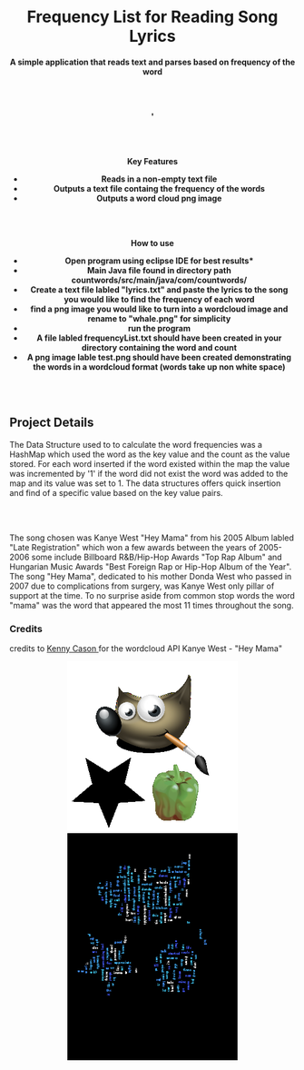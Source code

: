 



<h1 align="center">
  <br>
 Frequency List for Reading Song Lyrics
  <br>
</h1>

<h4 align="center">A simple application that reads text and parses based on frequency of the word
  
  <br><br>
  
  <p align="center">'
 
</p>

<br><br>

Key Features
<br>

* Reads in a non-empty text file
  <br>
* Outputs a text file containg the frequency of the words
  <br>
* Outputs a word cloud png image 

<br><br>


How to use
<br>


* Open program using eclipse IDE for best results*
  <br>
* Main Java file found in directory path countwords/src/main/java/com/countwords/
  <br>
* Create a text file labled "lyrics.txt" and paste the lyrics to the song
  <br>
  you would like to find the frequency of each word
  <br>
* find a png image you would like to turn into a wordcloud image and rename to "whale.png" for simplicity
  <br>
* run the program
  <br>
* A file labled frequencyList.txt should have been created in your directory containing the word and count
  <br>
* A png image lable test.png should have been created demonstrating the words in a wordcloud format
    (words take up non white space)
    
 <br><br>
 
 <h2> Project Details </h2>
 
 <p>  The Data Structure used to to calculate the word frequencies was a HashMap which used the word as the key value
      and the count as the value stored. For each word inserted if the word existed within the map the value was incremented
      by '1' if the word did not exist the word was added to the map and its value was set to 1. The data structures offers   
      quick insertion and find of a specific value based on the key value pairs. 
  </p>
  
  <br><br>
  
  <p>  The song chosen was Kanye West "Hey Mama" from his 2005 Album labled "Late Registration" which won a few awards      
       between the years of 2005-2006 some include Billboard R&B/Hip-Hop Awards "Top Rap Album" and Hungarian Music Awards   
       "Best Foreign Rap or Hip-Hop Album of the Year". The song "Hey Mama", dedicated to his mother Donda West who passed
       in 2007 due to complications from surgery, was Kanye West only pillar of support at the time. To no surprise aside 
       from common stop words the word "mama" was the word that appeared the most 11 times throughout the song.
  </p>
 
 
 

<h3>Credits</h3>
<p>
  credits to <a href= "https://github.com/kennycason/kumo">Kenny Cason </a> for the wordcloud API
  Kanye West - "Hey Mama"
</p>
  
  
  
  
 <p align= "center">
  <img src = "countwords/whale.png">  
<img src = "countwords/test.png">
</p>

